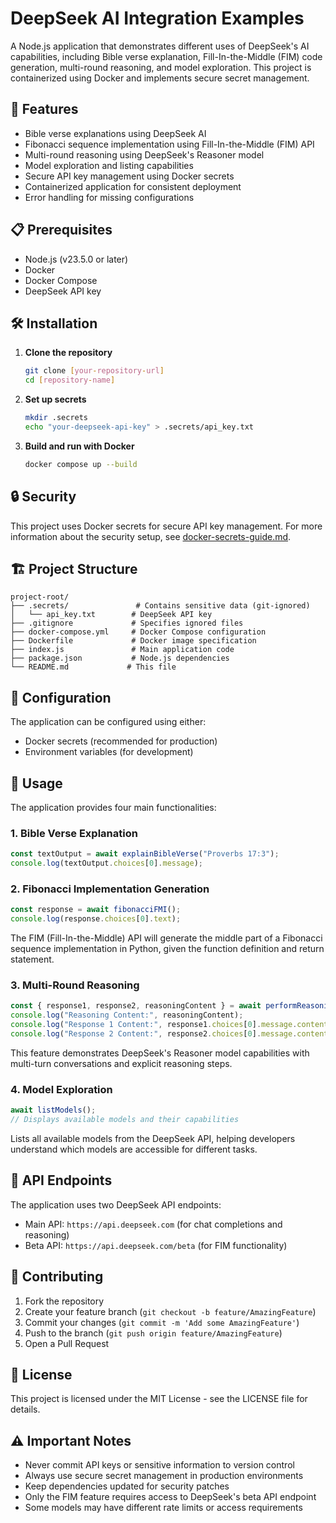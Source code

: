 # DeepSeek AI Integration Examples

A Node.js application that demonstrates different uses of DeepSeek's AI capabilities, including Bible verse explanation, Fill-In-the-Middle (FIM) code generation, multi-round reasoning, and model exploration. This project is containerized using Docker and implements secure secret management.

## 🚀 Features

- Bible verse explanations using DeepSeek AI
- Fibonacci sequence implementation using Fill-In-the-Middle (FIM) API
- Multi-round reasoning using DeepSeek's Reasoner model
- Model exploration and listing capabilities
- Secure API key management using Docker secrets
- Containerized application for consistent deployment
- Error handling for missing configurations

## 📋 Prerequisites

- Node.js (v23.5.0 or later)
- Docker
- Docker Compose
- DeepSeek API key

## 🛠️ Installation

1. **Clone the repository**
   ```bash
   git clone [your-repository-url]
   cd [repository-name]
   ```

2. **Set up secrets**
   ```bash
   mkdir .secrets
   echo "your-deepseek-api-key" > .secrets/api_key.txt
   ```

3. **Build and run with Docker**
   ```bash
   docker compose up --build
   ```

## 🔒 Security

This project uses Docker secrets for secure API key management. For more information about the security setup, see [docker-secrets-guide.md](docker-secrets-guide.md).

## 🏗️ Project Structure

```
project-root/
├── .secrets/               # Contains sensitive data (git-ignored)
│   └── api_key.txt        # DeepSeek API key
├── .gitignore             # Specifies ignored files
├── docker-compose.yml     # Docker Compose configuration
├── Dockerfile             # Docker image specification
├── index.js               # Main application code
├── package.json           # Node.js dependencies
└── README.md             # This file
```

## 🔧 Configuration

The application can be configured using either:
- Docker secrets (recommended for production)
- Environment variables (for development)

## 🚀 Usage

The application provides four main functionalities:

### 1. Bible Verse Explanation
```javascript
const textOutput = await explainBibleVerse("Proverbs 17:3");
console.log(textOutput.choices[0].message);
```

### 2. Fibonacci Implementation Generation
```javascript
const response = await fibonacciFMI();
console.log(response.choices[0].text);
```

The FIM (Fill-In-the-Middle) API will generate the middle part of a Fibonacci sequence implementation in Python, given the function definition and return statement.

### 3. Multi-Round Reasoning
```javascript
const { response1, response2, reasoningContent } = await performReasoningRounds();
console.log("Reasoning Content:", reasoningContent);
console.log("Response 1 Content:", response1.choices[0].message.content);
console.log("Response 2 Content:", response2.choices[0].message.content);
```

This feature demonstrates DeepSeek's Reasoner model capabilities with multi-turn conversations and explicit reasoning steps.

### 4. Model Exploration
```javascript
await listModels();
// Displays available models and their capabilities
```

Lists all available models from the DeepSeek API, helping developers understand which models are accessible for different tasks.

## 🔌 API Endpoints

The application uses two DeepSeek API endpoints:
- Main API: `https://api.deepseek.com` (for chat completions and reasoning)
- Beta API: `https://api.deepseek.com/beta` (for FIM functionality)

## 🤝 Contributing

1. Fork the repository
2. Create your feature branch (`git checkout -b feature/AmazingFeature`)
3. Commit your changes (`git commit -m 'Add some AmazingFeature'`)
4. Push to the branch (`git push origin feature/AmazingFeature`)
5. Open a Pull Request

## 📝 License

This project is licensed under the MIT License - see the LICENSE file for details.

## ⚠️ Important Notes

- Never commit API keys or sensitive information to version control
- Always use secure secret management in production environments
- Keep dependencies updated for security patches
- Only the FIM feature requires access to DeepSeek's beta API endpoint
- Some models may have different rate limits or access requirements 